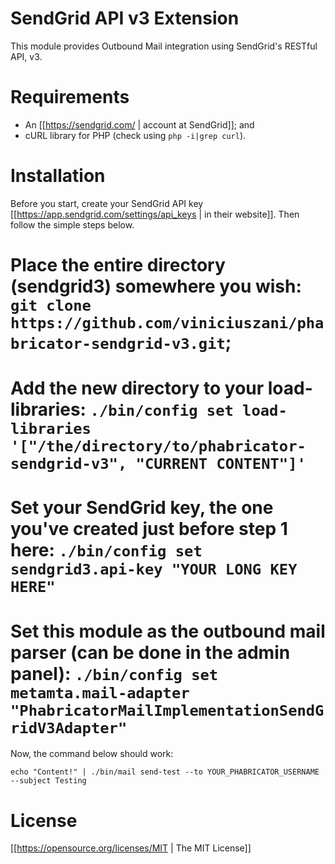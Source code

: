 # SendGrid API v3 Extension

This module provides Outbound Mail integration using SendGrid's RESTful API, v3.

# Requirements

- An [[https://sendgrid.com/ | account at SendGrid]]; and
- cURL library for PHP (check using `php -i|grep curl`).

# Installation

Before you start, create your SendGrid API key [[https://app.sendgrid.com/settings/api_keys | in their website]].
Then follow the simple steps below.

# Place the entire directory (sendgrid3) somewhere you wish: `git clone https://github.com/viniciuszani/phabricator-sendgrid-v3.git`;
# Add the new directory to your load-libraries: `./bin/config set load-libraries '["/the/directory/to/phabricator-sendgrid-v3", "CURRENT CONTENT"]'`
# Set your SendGrid key, the one you've created just before step 1 here: `./bin/config set sendgrid3.api-key "YOUR LONG KEY HERE"`
# Set this module as the outbound mail parser (can be done in the admin panel): `./bin/config set metamta.mail-adapter "PhabricatorMailImplementationSendGridV3Adapter"`

Now, the command below should work:

```
echo "Content!" | ./bin/mail send-test --to YOUR_PHABRICATOR_USERNAME --subject Testing
```

# License

[[https://opensource.org/licenses/MIT | The MIT License]]
